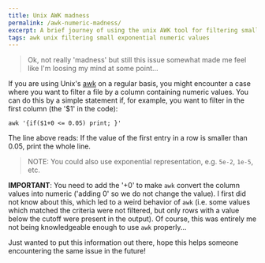 ```yaml
---
title: Unix AWK madness
permalink: /awk-numeric-madness/
excerpt: A brief journey of using the unix AWK tool for filtering small numeric values
tags: awk unix filtering small exponential numeric values
---
```


> Ok, not really 'madness' but still this issue somewhat made me feel like I'm
loosing my mind at some point...

If you are using Unix's [awk](https://en.wikipedia.org/wiki/AWK) on a regular basis,
you might encounter a case where you want to filter a file by a column containing
numeric values. You can do this by a simple statement if, for example, you want to
filter in the first column (the '$1' in the code):

```
awk '{if($1+0 <= 0.05) print; }'
```
The line above reads: If the value of the first entry in a row is smaller than
0.05, print the whole line.
> NOTE: You could also use exponential representation, e.g. `5e-2`, `1e-5`, etc.

**IMPORTANT**: You need to add the '+0' to make `awk` convert the column values into
numeric ('adding 0' so we do not change the value). I first did not know about this,
which led to a weird behavior of `awk` (i.e. some values which matched the criteria were not filtered, but only rows with a value below the cutoff were present in the output). Of course,
this was entirely me not being knowledgeable enough to use `awk` properly...

Just wanted to put this information out there, hope this helps someone encountering
the same issue in the future!
